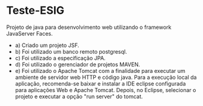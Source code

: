 # Teste-ESIG

Projeto de java para desenvolvimento web utilizando o framework JavaServer Faces. 

- a) Criado um projeto JSF.
- b) Foi utilizado um banco remoto postgresql.
- c) Foi utilizado a especificação JPA.
- d) Foi utilizado o gerenciador de projetos MAVEN.
- e) Foi utilizado o Apache Tomcat com a finalidade para executar um ambiente de servidor web HTTP e código java.
Para a execução local da aplicação, recomenda-se baixar e instalar a IDE eclipse configurada para aplicações Web e Apache Tomcat. Depois, no Eclipse, selecionar o projeto e executar a opção "run server" do tomcat.
